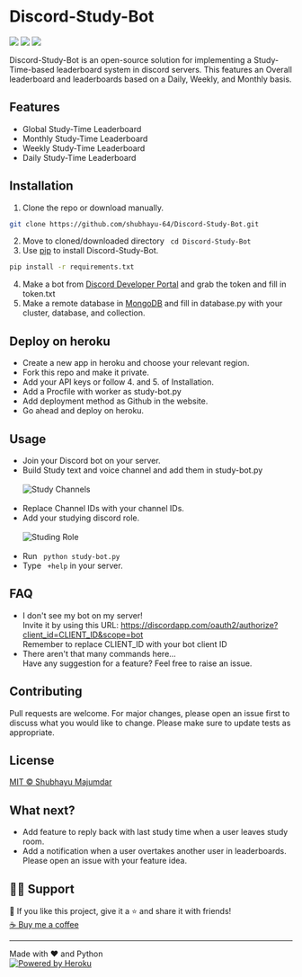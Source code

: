 # Discord-Study-Bot
<p align="left">
<a href="https://github.com/shubhayu-64/Discord-Study-Bot/blob/main/LICENSE" alt="Lisence"><img src="https://img.shields.io/github/license/shubhayu-64/Discord-Study-Bot"></a> <a href="https://github.com/shubhayu-64/Discord-Study-Bot/issues" alt="Issues"><img src="https://img.shields.io/github/issues/shubhayu-64/Discord-Study-Bot"></a> <a href="https://twitter.com/intent/follow?screen_name=shubhayu64" alt="Twiter-Follow"><img src="https://img.shields.io/twitter/url?style=social&url=https%3A%2F%2Ftwitter.com%2Fshubhayu64"></a>
</p>

Discord-Study-Bot is an open-source solution for implementing a Study-Time-based leaderboard system in discord servers. This features an Overall leaderboard and leaderboards based on a Daily, Weekly, and Monthly basis.

## Features

- Global Study-Time Leaderboard   ​
- Monthly Study-Time Leaderboard
- Weekly Study-Time Leaderboard
- Daily Study-Time Leaderboard

## Installation

1. Clone the repo or download manually.
```bash
git clone https://github.com/shubhayu-64/Discord-Study-Bot.git
``` 
2. Move to cloned/downloaded directory ``` cd Discord-Study-Bot```
3. Use [pip](https://pip.pypa.io/en/stable/) to install Discord-Study-Bot. 
```bash
pip install -r requirements.txt
```
4. Make a bot from [Discord Developer Portal](https://discord.com/developers/applications) and grab the token and fill in token.txt
5. Make a remote database in [MongoDB](https://www.mongodb.com/) and fill in database.py with your cluster, database, and collection.


## Deploy on heroku
- Create a new app in heroku and choose your relevant region.
- Fork this repo and make it private. 
- Add your API keys or follow 4. and 5. of Installation.
- Add a Procfile with worker as study-bot.py
- Add deployment method as Github in the website.
- Go ahead and deploy on heroku.

## Usage

- Join your Discord bot on your server.
- Build Study text and voice channel and add them in study-bot.py<br><br>
![Study Channels](https://i.pinimg.com/originals/2d/b7/43/2db74372de4cbc31f22e5515bfca06e0.png)<br><br>
- Replace Channel IDs with your channel IDs.
- Add your studying discord role.<br><br>
![Studing Role](https://i.pinimg.com/originals/56/7e/83/567e8373382d1a13973beed20a2f1751.png)<br><br>
- Run ``` python study-bot.py```
- Type ``` +help``` in your server.

## FAQ

* I don't see my bot on my server!<br>
     Invite it by using this URL: https://discordapp.com/oauth2/authorize?client_id=CLIENT_ID&scope=bot<br>
     Remember to replace CLIENT_ID with your bot client ID
* There aren't that many commands here...<br>
      Have any suggestion for a feature? Feel free to raise an issue.

## Contributing
Pull requests are welcome. For major changes, please open an issue first to discuss what you would like to change.
Please make sure to update tests as appropriate.

## License
[MIT © Shubhayu Majumdar](https://github.com/shubhayu-64/Discord-Study-Bot/blob/main/LICENSE/)

## What next?
- Add feature to reply back with last study time when a user leaves study room.
- Add a notification when a user overtakes another user in leaderboards.<br>
Please open an issue with your feature idea.

## 🙋‍♂️ Support

💙 If you like this project, give it a ⭐ and share it with friends!<br>
[☕ Buy me a coffee](https://www.buymeacoffee.com/shubhayu64)

---

Made with ❤️ and Python <br>
<a href="https://heroku.com/"><img alt="Powered by Heroku" title="Powered by Heroku" src="https://img.shields.io/badge/-Powered%20by%20Heroku-6567a5?style=for-the-badge&logo=heroku&logoColor=white"/></a>
